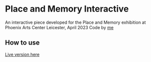 # Place and Memory Interactive
An interactive piece developed for the Place and Memory exhibition at Phoenix Arts Center Leicester, April 2023
Code by [me](adam-stephenson.co.uk)

## How to use
[Live version here](https://place-and-memory.vercel.app/)


